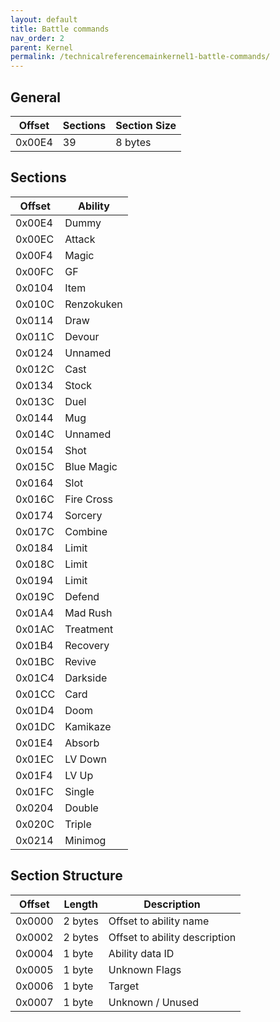 ```yaml
---
layout: default
title: Battle commands
nav_order: 2
parent: Kernel
permalink: /technicalreferencemainkernel1-battle-commands/
---
```


## General

| Offset | Sections | Section Size |
|--------|----------|--------------|
| 0x00E4 | 39       | 8 bytes      |

## Sections

| Offset | Ability    |
|--------|------------|
| 0x00E4 | Dummy      |
| 0x00EC | Attack     |
| 0x00F4 | Magic      |
| 0x00FC | GF         |
| 0x0104 | Item       |
| 0x010C | Renzokuken |
| 0x0114 | Draw       |
| 0x011C | Devour     |
| 0x0124 | Unnamed    |
| 0x012C | Cast       |
| 0x0134 | Stock      |
| 0x013C | Duel       |
| 0x0144 | Mug        |
| 0x014C | Unnamed    |
| 0x0154 | Shot       |
| 0x015C | Blue Magic |
| 0x0164 | Slot       |
| 0x016C | Fire Cross |
| 0x0174 | Sorcery    |
| 0x017C | Combine    |
| 0x0184 | Limit      |
| 0x018C | Limit      |
| 0x0194 | Limit      |
| 0x019C | Defend     |
| 0x01A4 | Mad Rush   |
| 0x01AC | Treatment  |
| 0x01B4 | Recovery   |
| 0x01BC | Revive     |
| 0x01C4 | Darkside   |
| 0x01CC | Card       |
| 0x01D4 | Doom       |
| 0x01DC | Kamikaze   |
| 0x01E4 | Absorb     |
| 0x01EC | LV Down    |
| 0x01F4 | LV Up      |
| 0x01FC | Single     |
| 0x0204 | Double     |
| 0x020C | Triple     |
| 0x0214 | Minimog    |

## Section Structure

| Offset | Length  | Description                   |
|--------|---------|-------------------------------|
| 0x0000 | 2 bytes | Offset to ability name        |
| 0x0002 | 2 bytes | Offset to ability description |
| 0x0004 | 1 byte  | Ability data ID               |
| 0x0005 | 1 byte  | Unknown Flags                 |
| 0x0006 | 1 byte  | Target                        |
| 0x0007 | 1 byte  | Unknown / Unused              |

